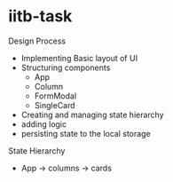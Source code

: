 # iitb-task

Design Process

- Implementing Basic layout of UI
- Structuring components
    - App
    - Column
    - FormModal
    - SingleCard
- Creating and managing state hierarchy
- adding logic 
- persisting state to the local storage

State Hierarchy

- App -> columns -> cards
